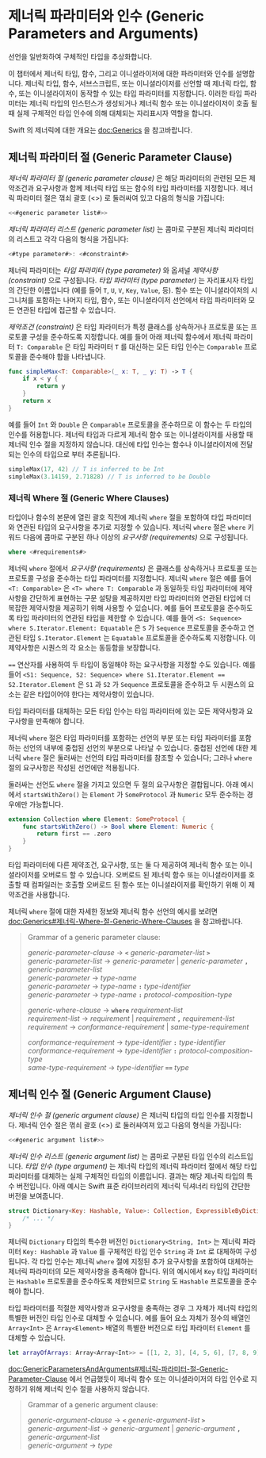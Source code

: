 # 제너릭 파라미터와 인수 (Generic Parameters and Arguments)

선언을 일반화하여 구체적인 타입을 추상화합니다.

이 챕터에서 제너릭 타입, 함수, 그리고 이니셜라이저에 대한 파라미터와 인수를 설명합니다. 제너릭 타입, 함수, 서브스크립트, 또는 이니셜라이저를 선언할 때 제너릭 타입, 함수, 또는 이니셜라이저이 동작할 수 있는 타입 파라미터를 지정합니다. 이러한 타입 파라미터는 제너릭 타입의 인스턴스가 생성되거나 제너릭 함수 또는 이니셜라이저이 호출 될 때 실제 구체적인 타입 인수에 의해 대체되는 자리표시자 역할을 합니다.

Swift 의 제너릭에 대한 개요는 <doc:Generics> 을 참고바랍니다.

## 제너릭 파라미터 절 (Generic Parameter Clause)

_제너릭 파라미터 절 (generic parameter clause)_ 은 해당 파라미터의 관련된 모든 제약조건과 요구사항과 함께 제너릭 타입 또는 함수의 타입 파라미터를 지정합니다. 제너릭 파라미터 절은 꺾쇠 괄호 (<>) 로 둘러싸여 있고 다음의 형식을 가집니다:

```swift
<<#generic parameter list#>>
```

_제너릭 파라미터 리스트 (generic parameter list)_ 는 콤마로 구분된 제너릭 파라미터의 리스트고 각각 다음의 형식을 가집니다:

```swift
<#type parameter#>: <#constraint#>
```

제너릭 파라미터는 _타입 파라미터 (type parameter)_ 와 옵셔널 _제약사항 (constraint)_ 으로 구성됩니다. _타입 파라미터 (type parameter)_ 는 자리표시자 타입의 간단한 이름입니다 (예를 들어 `T`, `U`, `V`, `Key`, `Value`, 등). 함수 또는 이니셜라이저의 시그니처를 포함하는 나머지 타입, 함수, 또는 이니셜라이저 선언에서 타입 파라미터와 모든 연관된 타입에 접근할 수 있습니다.

_제약조건 (constraint)_ 은 타입 파라미터가 특정 클래스를 상속하거나 프로토콜 또는 프로토콜 구성을 준수하도록 지정합니다. 예를 들어 아래 제너릭 함수에서 제너릭 파라미터 `T: Comparable` 은 타입 파라미터 `T` 를 대신하는 모든 타입 인수는 `Comparable` 프로토콜을 준수해야 함을 나타냅니다.

```swift
func simpleMax<T: Comparable>(_ x: T, _ y: T) -> T {
    if x < y {
        return y
    }
    return x
}
```

예를 들어 `Int` 와 `Double` 은 `Comparable` 프로토콜을 준수하므로 이 함수는 두 타입의 인수를 허용합니다. 제너릭 타입과 다르게 제너릭 함수 또는 이니셜라이저를 사용할 때 제너릭 인수 절을 지정하지 않습니다. 대신에 타입 인수는 함수나 이니셜라이저에 전달되는 인수의 타입으로 부터 추론됩니다.

```swift
simpleMax(17, 42) // T is inferred to be Int
simpleMax(3.14159, 2.71828) // T is inferred to be Double
```

### 제너릭 Where 절 (Generic Where Clauses)

타입이나 함수의 본문에 열린 괄호 직전에 제너릭 `where` 절을 포함하여 타입 파라미터와 연관된 타입의 요구사항을 추가로 지정할 수 있습니다. 제너릭 `where` 절은 `where` 키워드 다음에 콤마로 구분된 하나 이상의 _요구사항 (requirements)_ 으로 구성됩니다.

```swift
where <#requirements#>
```

제너릭 `where` 절에서 _요구사항 (requirements)_ 은 클래스를 상속하거나 프로토콜 또는 프로토콜 구성을 준수하는 타입 파라미터를 지정합니다. 제너릭 `where` 절은 예를 들어 `<T: Comparable>` 은 `<T> where T: Comparable` 과 동일하듯 타입 파라미터에 제약사항을 간단하게 표현하는 구문 설탕을 제공하지만 타입 파라미터와 연관된 타입에 더 복잡한 제약사항을 제공하기 위해 사용할 수 있습니다. 예를 들어 프로토콜을 준수하도록 타입 파라미터의 연관된 타입을 제한할 수 있습니다. 예를 들어 `<S: Sequence> where S.Iterator.Element: Equatable` 은 `S` 가 `Sequence` 프로토콜을 준수하고 연관된 타입 `S.Iterator.Element` 는 `Equatable` 프로토콜을 준수하도록 지정합니다. 이 제약사항은 시퀀스의 각 요소는 동등함을 보장합니다.

`==` 연산자를 사용하여 두 타입이 동일해야 하는 요구사항을 지정할 수도 있습니다. 예를 들어 `<S1: Sequence, S2: Sequence> where S1.Iterator.Element == S2.Iterator.Element` 은 `S1` 과 `S2` 가 `Sequence` 프로토콜을 준수하고 두 시퀀스의 요소는 같은 타입이어야 한다는 제약사항이 있습니다.

타입 파라미터를 대체하는 모든 타입 인수는 타입 파라미터에 있는 모든 제약사항과 요구사항을 만족해야 합니다.

제너릭 `where` 절은 타입 파라미터를 포함하는 선언의 부분 또는 타입 파라미터를 포함하는 선언의 내부에 중첩된 선언의 부분으로 나타날 수 있습니다. 중첩된 선언에 대한 제너릭 `where` 절은 둘러싸는 선언의 타입 파라미터를 참조할 수 있습니다; 그러나 `where` 절의 요구사항은 작성된 선언에만 적용됩니다.

둘러싸는 선언도 `where` 절을 가지고 있으면 두 절의 요구사항은 결합됩니다. 아래 예시에서 `startsWithZero()` 는 `Element` 가 `SomeProtocol` 과 `Numeric` 모두 준수하는 경우에만 가능합니다.

```swift
extension Collection where Element: SomeProtocol {
    func startsWithZero() -> Bool where Element: Numeric {
        return first == .zero
    }
}
```

타입 파라미터에 다른 제약조건, 요구사항, 또는 둘 다 제공하여 제너릭 함수 또는 이니셜라이저를 오버로드 할 수 있습니다. 오버로드 된 제너릭 함수 또는 이니셜라이저를 호출할 때 컴파일러는 호출할 오버로드 된 함수 또는 이니셜라이저를 확인하기 위해 이 제약조건을 사용합니다.

제너릭 `where` 절에 대한 자세한 정보와 제너릭 함수 선언의 예시를 보려면 <doc:Generics#제너릭-Where-절-Generic-Where-Clauses> 을 참고바랍니다.

> Grammar of a generic parameter clause:
>
> *generic-parameter-clause* → **`<`** *generic-parameter-list* **`>`** \
> *generic-parameter-list* → *generic-parameter* | *generic-parameter* **`,`** *generic-parameter-list* \
> *generic-parameter* → *type-name* \
> *generic-parameter* → *type-name* **`:`** *type-identifier* \
> *generic-parameter* → *type-name* **`:`** *protocol-composition-type*
>
> *generic-where-clause* → **`where`** *requirement-list* \
> *requirement-list* → *requirement* | *requirement* **`,`** *requirement-list* \
> *requirement* → *conformance-requirement* | *same-type-requirement*
>
> *conformance-requirement* → *type-identifier* **`:`** *type-identifier* \
> *conformance-requirement* → *type-identifier* **`:`** *protocol-composition-type* \
> *same-type-requirement* → *type-identifier* **`==`** *type*

## 제너릭 인수 절 (Generic Argument Clause)

_제너릭 인수 절 (generic argument clause)_ 은 제너릭 타입의 타입 인수를 지정합니다. 제너릭 인수 절은 꺾쇠 괄호 (<>) 로 둘러싸여져 있고 다음의 형식을 가집니다:

```swift
<<#generic argument list#>>
```

_제너릭 인수 리스트 (generic argument list)_ 는 콤마로 구분된 타입 인수의 리스트입니다. _타입 인수 (type argument)_ 는 제너릭 타입의 제너릭 파라미터 절에서 해당 타입 파라미터를 대체하는 실제 구체적인 타입의 이름입니다. 결과는 해당 제너릭 타입의 특수 버전입니다. 아래 예시는 Swift 표준 라이브러리의 제너릭 딕셔너리 타입의 간단한 버전을 보여줍니다.

```swift
struct Dictionary<Key: Hashable, Value>: Collection, ExpressibleByDictionaryLiteral {
    /* ... */
}
```

제너릭 `Dictionary` 타입의 특수한 버전인 `Dictionary<String, Int>` 는 제너릭 파라미터 `Key: Hashable` 과 `Value` 를 구체적인 타입 인수 `String` 과 `Int` 로 대체하여 구성됩니다. 각 타입 인수는 제너릭 `where` 절에 지정된 추가 요구사항을 포함하여 대체하는 제너릭 파라미터의 모든 제약사항을 충족해야 합니다. 위의 예시에서 `Key` 타입 파라미터는 `Hashable` 프로토콜을 준수하도록 제한되므로 `String` 도 `Hashable` 프로토콜을 준수해야 합니다.

타입 파라미터를 적절한 제약사항과 요구사항을 충족하는 경우 그 자체가 제너릭 타입의 특별한 버전인 타입 인수로 대체할 수 있습니다. 예를 들어 요소 자체가 정수의 배열인 `Array<Int>` 은 `Array<Element>` 배열의 특별한 버전으로 타입 파라미터 `Element` 를 대체할 수 있습니다.

```swift
let arrayOfArrays: Array<Array<Int>> = [[1, 2, 3], [4, 5, 6], [7, 8, 9]]
```

<doc:GenericParametersAndArguments#제너릭-파라미터-절-Generic-Parameter-Clause> 에서 언급했듯이 제너릭 함수 또는 이니셜라이저의 타입 인수로 지정하기 위해 제너릭 인수 절을 사용하지 않습니다.

> Grammar of a generic argument clause:
>
> *generic-argument-clause* → **`<`** *generic-argument-list* **`>`** \
> *generic-argument-list* → *generic-argument* | *generic-argument* **`,`** *generic-argument-list* \
> *generic-argument* → *type*
